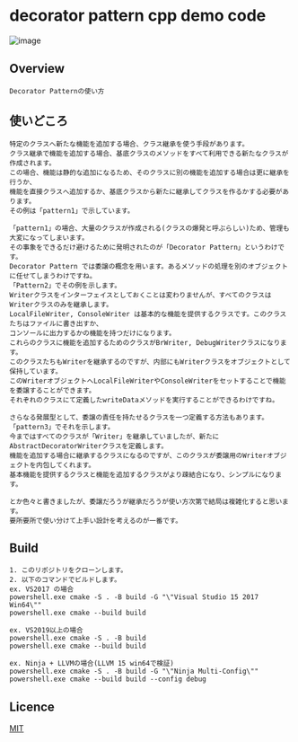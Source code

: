 # decorator pattern cpp demo code

![image](https://user-images.githubusercontent.com/12496951/227788629-49620dfe-c4f2-4e54-b2b9-f7b876119068.PNG)

## Overview

    Decorator Patternの使い方

## 使いどころ

    特定のクラスへ新たな機能を追加する場合、クラス継承を使う手段があります。  
    クラス継承で機能を追加する場合、基底クラスのメソッドをすべて利用できる新たなクラスが作成されます。  
    この場合、機能は静的な追加になるため、そのクラスに別の機能を追加する場合は更に継承を行うか、  
    機能を直接クラスへ追加するか、基底クラスから新たに継承してクラスを作るかする必要があります。  
    その例は「pattern1」で示しています。  
    
    「pattern1」の場合、大量のクラスが作成される(クラスの爆発と呼ぶらしい)ため、管理も大変になってしまいます。  
    その事象をできるだけ避けるために発明されたのが「Decorator Pattern」というわけです。  
    Decorator Pattern では委譲の概念を用います。あるメソッドの処理を別のオブジェクトに任せてしまうわけですね。  
    「Pattern2」でその例を示します。  
    Writerクラスをインターフェイスとしておくことは変わりませんが、すべてのクラスはWriterクラスのみを継承します。  
    LocalFileWriter, ConsoleWriter は基本的な機能を提供するクラスです。このクラスたちはファイルに書き出すか、  
    コンソールに出力するかの機能を持つだけになります。  
    これらのクラスに機能を追加するためのクラスがBrWriter, DebugWriterクラスになります。  
    このクラスたちもWriterを継承するのですが、内部にもWriterクラスをオブジェクトとして保持しています。  
    このWriterオブジェクトへLocalFileWriterやConsoleWriterをセットすることで機能を委譲することができます。  
    それぞれのクラスにて定義したwriteDataメソッドを実行することができるわけですね。  
    
    さらなる発展型として、委譲の責任を持たせるクラスを一つ定義する方法もあります。  
    「pattern3」でそれを示します。  
    今まではすべてのクラスが「Writer」を継承していましたが、新たにAbstractDecoratorWriterクラスを定義します。  
    機能を追加する場合に継承するクラスになるのですが、このクラスが委譲用のWriterオブジェクトを内包してくれます。  
    基本機能を提供するクラスと機能を追加するクラスがより疎結合になり、シンプルになります。  

    とか色々と書きましたが、委譲だろうが継承だろうが使い方次第で結局は複雑化すると思います。  
    要所要所で使い分けて上手い設計を考えるのが一番です。  

## Build

    1. このリポジトリをクローンします。  
    2. 以下のコマンドでビルドします。  
    ex. VS2017 の場合  
    powershell.exe cmake -S . -B build -G "\"Visual Studio 15 2017 Win64\""  
    powershell.exe cmake --build build  

    ex. VS2019以上の場合  
    powershell.exe cmake -S . -B build  
    powershell.exe cmake --build build  

    ex. Ninja + LLVMの場合(LLVM 15 win64で検証)  
    powershell.exe cmake -S . -B build -G "\"Ninja Multi-Config\""  
    powershell.exe cmake --build build --config debug

## Licence

[MIT](https://github.com/IwachanOrigin/decoratorpattern_cpp/blob/master/LICENSE)

